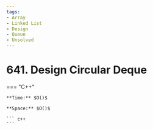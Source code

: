 ```yaml
---
tags:
- Array
- Linked List
- Design
- Queue
- Unsolved
---
```



# 641. Design Circular Deque

=== "C++"

    **Time:** $O()$

    **Space:** $O()$

    ``` c++
    ```